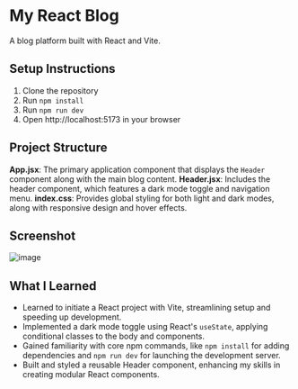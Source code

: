 # My React Blog

A blog platform built with React and Vite.

## Setup Instructions
1. Clone the repository
2. Run `npm install`
3. Run `npm run dev`
4. Open http://localhost:5173 in your browser

## Project Structure
**App.jsx**: The primary application component that displays the `Header` component along with the main blog content.
**Header.jsx**: Includes the header component, which features a dark mode toggle and navigation menu.
**index.css**: Provides global styling for both light and dark modes, along with responsive design and hover effects.

## Screenshot
![image](https://github.com/user-attachments/assets/9e5a0876-9879-4c1c-ae78-1805cf349cc0)


## What I Learned
- Learned to initiate a React project with Vite, streamlining setup and speeding up development.
- Implemented a dark mode toggle using React's `useState`, applying conditional classes to the body and components.
- Gained familiarity with core npm commands, like `npm install` for adding dependencies and `npm run dev` for launching the development server.
- Built and styled a reusable Header component, enhancing my skills in creating modular React components.
